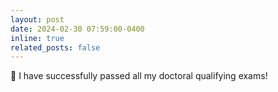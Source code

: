 ```yaml
---
layout: post
date: 2024-02-30 07:59:00-0400
inline: true
related_posts: false
---
```


:rocket: I have successfully passed all my doctoral qualifying exams!  
